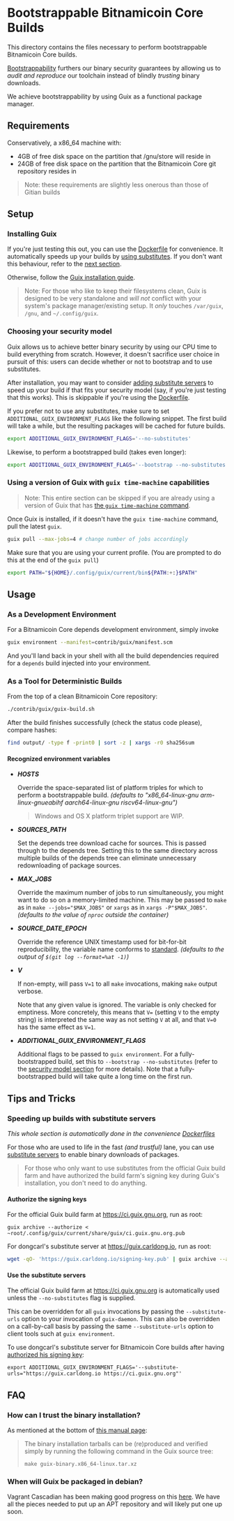 # Bootstrappable Bitnamicoin Core Builds

This directory contains the files necessary to perform bootstrappable Bitnamicoin
Core builds.

[Bootstrappability][b17e] furthers our binary security guarantees by allowing us
to _audit and reproduce_ our toolchain instead of blindly _trusting_ binary
downloads.

We achieve bootstrappability by using Guix as a functional package manager.

## Requirements

Conservatively, a x86_64 machine with:

- 4GB of free disk space on the partition that /gnu/store will reside in
- 24GB of free disk space on the partition that the Bitnamicoin Core git repository
  resides in

> Note: these requirements are slightly less onerous than those of Gitian builds

## Setup

### Installing Guix

If you're just testing this out, you can use the
[Dockerfile][fanquake/guix-docker] for convenience. It automatically speeds up
your builds by [using substitutes](#speeding-up-builds-with-substitute-servers).
If you don't want this behaviour, refer to the [next
section](#choosing-your-security-model).

Otherwise, follow the [Guix installation guide][guix/bin-install].

> Note: For those who like to keep their filesystems clean, Guix is designed to
> be very standalone and _will not_ conflict with your system's package
> manager/existing setup. It _only_ touches `/var/guix`, `/gnu`, and
> `~/.config/guix`.

### Choosing your security model

Guix allows us to achieve better binary security by using our CPU time to build
everything from scratch. However, it doesn't sacrifice user choice in pursuit of
this: users can decide whether or not to bootstrap and to use substitutes.

After installation, you may want to consider [adding substitute
servers](#speeding-up-builds-with-substitute-servers) to speed up your build if
that fits your security model (say, if you're just testing that this works).
This is skippable if you're using the [Dockerfile][fanquake/guix-docker].

If you prefer not to use any substitutes, make sure to set
`ADDITIONAL_GUIX_ENVIRONMENT_FLAGS` like the following snippet. The first build
will take a while, but the resulting packages will be cached for future builds.

```sh
export ADDITIONAL_GUIX_ENVIRONMENT_FLAGS='--no-substitutes'
```

Likewise, to perform a bootstrapped build (takes even longer):

```sh
export ADDITIONAL_GUIX_ENVIRONMENT_FLAGS='--bootstrap --no-substitutes'
```

### Using a version of Guix with `guix time-machine` capabilities

> Note: This entire section can be skipped if you are already using a version of
> Guix that has [the `guix time-machine` command][guix/time-machine].

Once Guix is installed, if it doesn't have the `guix time-machine` command, pull
the latest `guix`.

```sh
guix pull --max-jobs=4 # change number of jobs accordingly
```

Make sure that you are using your current profile. (You are prompted to do this
at the end of the `guix pull`)

```bash
export PATH="${HOME}/.config/guix/current/bin${PATH:+:}$PATH"
```

## Usage

### As a Development Environment

For a Bitnamicoin Core depends development environment, simply invoke

```sh
guix environment --manifest=contrib/guix/manifest.scm
```

And you'll land back in your shell with all the build dependencies required for
a `depends` build injected into your environment.

### As a Tool for Deterministic Builds

From the top of a clean Bitnamicoin Core repository:

```sh
./contrib/guix/guix-build.sh
```

After the build finishes successfully (check the status code please), compare
hashes:

```sh
find output/ -type f -print0 | sort -z | xargs -r0 sha256sum
```

#### Recognized environment variables

* _**HOSTS**_

  Override the space-separated list of platform triples for which to perform a
  bootstrappable build. _(defaults to "x86\_64-linux-gnu
  arm-linux-gnueabihf aarch64-linux-gnu riscv64-linux-gnu")_

  > Windows and OS X platform triplet support are WIP.

* _**SOURCES_PATH**_

  Set the depends tree download cache for sources. This is passed through to the
  depends tree. Setting this to the same directory across multiple builds of the
  depends tree can eliminate unnecessary redownloading of package sources.

* _**MAX_JOBS**_

  Override the maximum number of jobs to run simultaneously, you might want to
  do so on a memory-limited machine. This may be passed to `make` as in `make
  --jobs="$MAX_JOBS"` or `xargs` as in `xargs -P"$MAX_JOBS"`. _(defaults to the
  value of `nproc` outside the container)_

* _**SOURCE_DATE_EPOCH**_

  Override the reference UNIX timestamp used for bit-for-bit reproducibility,
  the variable name conforms to [standard][r12e/source-date-epoch]. _(defaults
  to the output of `$(git log --format=%at -1)`)_

* _**V**_

  If non-empty, will pass `V=1` to all `make` invocations, making `make` output
  verbose.

  Note that any given value is ignored. The variable is only checked for
  emptiness. More concretely, this means that `V=` (setting `V` to the empty
  string) is interpreted the same way as not setting `V` at all, and that `V=0`
  has the same effect as `V=1`.

* _**ADDITIONAL_GUIX_ENVIRONMENT_FLAGS**_

  Additional flags to be passed to `guix environment`. For a fully-bootstrapped
  build, set this to `--bootstrap --no-substitutes` (refer to the [security
  model section](#choosing-your-security-model) for more details). Note that a
  fully-bootstrapped build will take quite a long time on the first run.

## Tips and Tricks

### Speeding up builds with substitute servers

_This whole section is automatically done in the convenience
[Dockerfiles][fanquake/guix-docker]_

For those who are used to life in the fast _(and trustful)_ lane, you can use
[substitute servers][guix/substitutes] to enable binary downloads of packages.

> For those who only want to use substitutes from the official Guix build farm
> and have authorized the build farm's signing key during Guix's installation,
> you don't need to do anything.

#### Authorize the signing keys

For the official Guix build farm at https://ci.guix.gnu.org, run as root:

```
guix archive --authorize < ~root/.config/guix/current/share/guix/ci.guix.gnu.org.pub
```

For dongcarl's substitute server at https://guix.carldong.io, run as root:

```sh
wget -qO- 'https://guix.carldong.io/signing-key.pub' | guix archive --authorize
```

#### Use the substitute servers

The official Guix build farm at https://ci.guix.gnu.org is automatically used
unless the `--no-substitutes` flag is supplied.

This can be overridden for all `guix` invocations by passing the
`--substitute-urls` option to your invocation of `guix-daemon`. This can also be
overridden on a call-by-call basis by passing the same `--substitute-urls`
option to client tools such at `guix environment`.

To use dongcarl's substitute server for Bitnamicoin Core builds after having
[authorized his signing key](#authorize-the-signing-keys):

```
export ADDITIONAL_GUIX_ENVIRONMENT_FLAGS='--substitute-urls="https://guix.carldong.io https://ci.guix.gnu.org"'
```

## FAQ

### How can I trust the binary installation?

As mentioned at the bottom of [this manual page][guix/bin-install]:

> The binary installation tarballs can be (re)produced and verified simply by
> running the following command in the Guix source tree:
>
>     make guix-binary.x86_64-linux.tar.xz

### When will Guix be packaged in debian?

Vagrant Cascadian has been making good progress on this
[here][debian/guix-package]. We have all the pieces needed to put up an APT
repository and will likely put one up soon.

[b17e]: http://bootstrappable.org/
[r12e/source-date-epoch]: https://reproducible-builds.org/docs/source-date-epoch/

[guix/install.sh]: https://git.savannah.gnu.org/cgit/guix.git/plain/etc/guix-install.sh
[guix/bin-install]: https://www.gnu.org/software/guix/manual/en/html_node/Binary-Installation.html
[guix/env-setup]: https://www.gnu.org/software/guix/manual/en/html_node/Build-Environment-Setup.html
[guix/substitutes]: https://www.gnu.org/software/guix/manual/en/html_node/Substitutes.html
[guix/substitute-server-auth]: https://www.gnu.org/software/guix/manual/en/html_node/Substitute-Server-Authorization.html
[guix/time-machine]: https://guix.gnu.org/manual/en/html_node/Invoking-guix-time_002dmachine.html

[debian/guix-package]: https://bugs.debian.org/cgi-bin/bugreport.cgi?bug=850644
[fanquake/guix-docker]: https://github.com/fanquake/core-review/tree/master/guix
